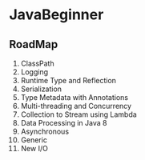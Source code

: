 # JavaBeginner

## RoadMap

1. ClassPath
2. Logging
3. Runtime Type and Reflection
4. Serialization
5. Type Metadata with Annotations
6. Multi-threading and Concurrency
7. Collection to Stream using Lambda
8. Data Processing in Java 8
9. Asynchronous
10. Generic
11. New I/O
